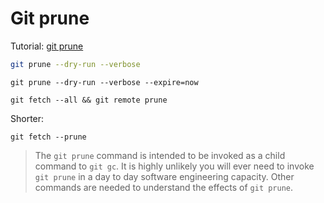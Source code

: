 # Git prune

Tutorial: [git prune](https://www.atlassian.com/git/tutorials/git-prune)

```sh
git prune --dry-run --verbose
```

```
git prune --dry-run --verbose --expire=now
```

```
git fetch --all && git remote prune
```

Shorter:

```
git fetch --prune
```

> The `git prune` command is intended to be invoked as a child command to `git gc`. It is highly unlikely you will ever need to invoke `git prune` in a day to day software engineering capacity. Other commands are needed to understand the effects of `git prune`.
